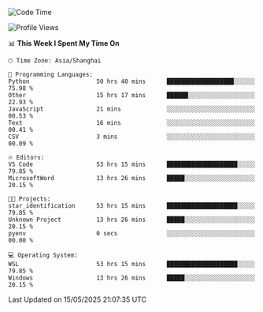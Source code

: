 <!--START_SECTION:waka-->
![Code Time](http://img.shields.io/badge/Code%20Time-2%2C854%20hrs%2014%20mins-blue)

![Profile Views](http://img.shields.io/badge/Profile%20Views-0-blue)

📊 **This Week I Spent My Time On** 

```text
🕑︎ Time Zone: Asia/Shanghai

💬 Programming Languages: 
Python                   50 hrs 40 mins      ███████████████████░░░░░░   75.98 % 
Other                    15 hrs 17 mins      ██████░░░░░░░░░░░░░░░░░░░   22.93 % 
JavaScript               21 mins             ░░░░░░░░░░░░░░░░░░░░░░░░░   00.53 % 
Text                     16 mins             ░░░░░░░░░░░░░░░░░░░░░░░░░   00.41 % 
CSV                      3 mins              ░░░░░░░░░░░░░░░░░░░░░░░░░   00.09 % 

🔥 Editors: 
VS Code                  53 hrs 15 mins      ████████████████████░░░░░   79.85 % 
MicrosoftWord            13 hrs 26 mins      █████░░░░░░░░░░░░░░░░░░░░   20.15 % 

🐱‍💻 Projects: 
star_identification      53 hrs 15 mins      ████████████████████░░░░░   79.85 % 
Unknown Project          13 hrs 26 mins      █████░░░░░░░░░░░░░░░░░░░░   20.15 % 
pyenv                    0 secs              ░░░░░░░░░░░░░░░░░░░░░░░░░   00.00 % 

💻 Operating System: 
WSL                      53 hrs 15 mins      ████████████████████░░░░░   79.85 % 
Windows                  13 hrs 26 mins      █████░░░░░░░░░░░░░░░░░░░░   20.15 % 
```


 Last Updated on 15/05/2025 21:07:35 UTC
<!--END_SECTION:waka-->
